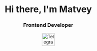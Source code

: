 <!--
**MatveyNekrasov/MatveyNekrasov** is a ✨ _special_ ✨ repository because its `README.md` (this file) appears on your GitHub profile.

Here are some ideas to get you started:

- 🔭 I’m currently working on ...
- 🌱 I’m currently learning ...
- 👯 I’m looking to collaborate on ...
- 🤔 I’m looking for help with ...
- 💬 Ask me about ...
- 📫 How to reach me: ...
- 😄 Pronouns: ...
- ⚡ Fun fact: ...
-->

<div id="header" align="center">
  <h1>Hi there, I'm Matvey</h1>
  <h3>Frontend Developer</h3>
</div>

<div id="socials" align="center">
  <a href="https://t.me/MatveyNekrasov9"> 
    <img src="https://upload.wikimedia.org/wikipedia/commons/8/82/Telegram_logo.svg" alt="Telegram" width="40px" height="40px"/>
  </a>
</div>

